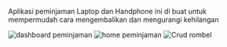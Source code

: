 <p>Aplikasi peminjaman Laptop dan Handphone ini di buat untuk mempermudah cara mengembalikan dan mengurangi kehilangan </p>

![dashboard peminjaman](https://github.com/Galaxy-31/Peminjaman/assets/97208753/71ca838f-3953-4df8-b207-56b41150b134)
![home peminjaman](https://github.com/Galaxy-31/Peminjaman/assets/97208753/3e77ad50-cc42-437a-90a5-2750e915fcf8)
![Crud rombel](https://github.com/Galaxy-31/Peminjaman/assets/97208753/7ac16ad2-0fe0-4cad-96fc-838b811ffbec)

